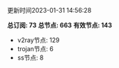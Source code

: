 更新时间2023-01-31 14:56:28

**总订阅: 73**
**总节点: 663**
**有效节点: 143**
- v2ray节点: 129
- trojan节点: 6
- ss节点: 8
